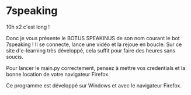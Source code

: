 # 7speaking
10h x2 c'est long !

Donc je vous présente le BOTUS SPEAKINUS de son nom courant le bot 7speaking !
Il se connecte, lance une vidéo et la rejoue en boucle.
Sur ce site d'e-learning très développé, cela suffit pour faire des heures sans soucis.

Pour lancer le main.py correctement, pensez à mettre vos credentials et la bonne location de votre navigateur Firefox.

Ce programme est développé sur Windows et avec le navigateur Firefox.
